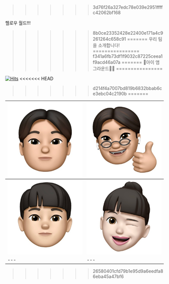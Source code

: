 >>>>>>> 3d76f26a327edc78e039e2951ffffc42062bf168


헬로우 월드!!!
>>>>>>> 8b0ce23352428e22400e171a4c9261264c658c91
=======
우리 팀을 소개합니다!
================
>>>>>>> f341a6fb73df1f9032c87225ceea1f9acd46a07a
=======
🤸아이 앰 그라운드🤸‍♂️
================


[![Hits](https://hits.seeyoufarm.com/api/count/incr/badge.svg?url=https%3A%2F%2Fgithub.com%2Fhonggil-gps%2FTeam.git&count_bg=%23498A7D&title_bg=%23555555&icon=tinder.svg&icon_color=%23E7E7E7&title=hits&edge_flat=false)](https://hits.seeyoufarm.com)
<<<<<<< HEAD
>>>>>>> d214f4a7007bd819b6832bbab6ce3ebc04c2190b
=======

![image.jpg1](https://github.com/honggil-gps/Team/blob/main/source/badguyclub2.jpg) |![image.jpg2](https://github.com/honggil-gps/Team/blob/main/source/honggil-gps.jpg)
--- | --- | 
![image.jpg1](https://github.com/honggil-gps/Team/blob/main/source/jtdurnd.jpg) |![image.jpg2](https://github.com/honggil-gps/Team/blob/main/source/wldusdn.jpg)
--- | --- | 
>>>>>>> 26580401cfd79b1e95d9a6eedfa86eba45a47bf6
